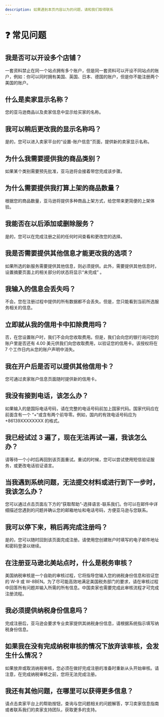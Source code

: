 ```yaml
---
description: 如果遇到本页内容以为的问题，请和我们取得联系
---
```


# ❓ 常见问题

## 我是否可以开设多个店铺？

一套资料禁止在同一个站点拥有多个账户，但是同一套资料可以开设不同站点的账户，例如：你可以同时拥有美国、英国、日本、德国的账户，但是你不能注册两个美国的账户。

## 什么是卖家显示名称？

您的亚马逊商品以及卖家信息中显示给买家的名称。

## 我可以稍后更改我的显示名称吗？

是的，您可以进入卖家平台的“设置-账户信息”页面，提供新的卖家显示名称。

## 为什么我需要提供我的商品类别？

如果某个类别需要预先批准，亚马逊将会接着带您完成该步骤。

## 为什么需要提供我打算上架的商品数量？

根据您的商品数量，亚马逊将提供多种商品上架方式，给您带来更简便的上架体验。

## 我能否在以后添加或删除服务？

是的，您可以在完成注册之前的任何时间查看和更改您的选择。

## 我是否需要提供其他信息才能更改我的选项？

如果所选的新服务需要提供其他信息，则必须提供。此外，需要提供其他信息时，设置摘要页面上的相关部分的状态将显示“未完成” 。

## 我输入的信息会丢失吗？

不会。您在注册过程中提供的所有数据都不会丢失。但是，您只能看到当前所选服务相关的信息。

## 立即就从我的信用卡中扣除费用吗？

否，在您设置账户时，我们不会向您收取费用。但是，我们会向您的银行询问您的账户里是否还有 4.00 美元供我们向您收取费用，以验证您的信用卡。该授权将在 7 个工作日内从您的账户声明中消失。

## 我在开户后是否可以提供其他信用卡？

您可通过卖家账户信息页面随时提供新的信用卡。

## 我没有接到电话，该怎么办？

如果输入的是国际电话号码，请在完整的电话号码前加上国家代码。国家代码应在前面含有一个 “+“或含有两个前导零。例如，国内的有效电话号码应为 +86139XXXXXXXX 的格式。

## 我已经试过 3 遍了，现在无法再试一遍，我该怎么办？

请等待一个小时后再回到该页面重试。重试的时候，您可以尝试使用短信验证服务，或更改电话验证语言。

## 当我遇到系统问题，无法提交材料或进行到下一步时，我该怎么办？

您可以通过点击页面左下方的“获取帮助”-选择语言-联系我们。你可以在邮件中详细描述您遇到的问题并确认您的邮箱地址和电话号码，方便亚马逊与您联系。

## 我可以停下来，稍后再完成注册吗？

是的，您可以随时回到该页面完成注册。请使用您创建账户时填写的电子邮件地址和密码登录以继续。

## 在注册亚马逊北美站点时，什么是税务审核？

美国纳税审核是一个自助的审核过程，它将指导您输入您的纳税身份信息和验证您的 W-9 或 W-8BEN。为了尽可能高效地满足美国税务部门的要求，请在审核过程中回答所有问题并输入所需的所有信息。中国卖家也需要完成此审核流程才可完成注册流程。

## 我必须提供纳税身份信息吗？

完成注册后，亚马逊会要求专业卖家提供其纳税身份信息，请根据系统指示填写纳税身份信息。

## 如果我在没有完成纳税审核的情况下放弃该审核，会发生什么情况？

如果放弃或取消纳税审核，您必须在做好完成注册的准备时重新从头开始审核。请注意，在完成纳税审核之前，您将无法完成注册。

## 我还有其他问题，在哪里可以获得更多信息？

请点击卖家平台上的帮助按钮，查询与您问题相关的问题解答，学习卖家信息指南或者联系我们的卖家支持团队，获取更多的支持。
